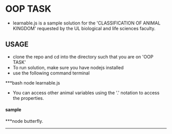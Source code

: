 # OOP TASK
- learnable.js is a sample solution for the 'CLASSIFICATION OF ANIMAL KINGDOM' requested by the UL biological and life sciences faculty.

## USAGE
- clone the repo and cd into the directory such that you are on 'OOP TASK'
- To run solution, make sure you have nodejs installed
- use the following command terminal

***bash
node learnable.js


- You can access other animal variables using the '.' notation to access the properties.

#### sample

***node
butterfly.
***
